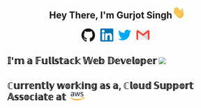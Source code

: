 <h2 align="center">
   Hey There, I'm Gurjot Singh<img src="https://raw.githubusercontent.com/gurjotsingh4398/gurjotsingh4398/master/Assets/Hi.gif" width="30">
</h2>
<p align='center'>
    <a href="https://github.com/gurjotsingh4398"><img height="30" src="https://raw.githubusercontent.com/gurjotsingh4398/gurjotsingh4398/master/Assets/github.svg"></a>&nbsp;&nbsp;
    <a href="https://in.linkedin.com/in/gurjotsingh4398"><img height="30" src="https://raw.githubusercontent.com/gurjotsingh4398/gurjotsingh4398/master/Assets/linkedin.svg"></a>&nbsp;&nbsp;
    <a href="https://twitter.com/gurjotsingh4398"><img height="30" src="https://raw.githubusercontent.com/gurjotsingh4398/gurjotsingh4398/master/Assets/twitter.svg"></a>&nbsp;&nbsp;
    <a href="mailto:gurjotsingh4398@gmail.com"><img height="30" src="https://raw.githubusercontent.com/gurjotsingh4398/gurjotsingh4398/master/Assets/gmail.svg"></a>&nbsp;&nbsp;
</p>

<h2>𝕀'𝕞 𝕒 𝔽𝕦𝕝𝕝𝕤𝕥𝕒𝕔𝕜 𝕎𝕖𝕓 𝔻𝕖𝕧𝕖𝕝𝕠𝕡𝕖𝕣 <img src="https://media.giphy.com/media/WUlplcMpOCEmTGBtBW/giphy.gif" width="30"></h2>

<h2>ℂ𝕦𝕣𝕣𝕖𝕟𝕥𝕝𝕪 𝕨𝕠𝕣𝕜𝕚𝕟𝕘 𝕒𝕤 𝕒, ℂ𝕝𝕠𝕦𝕕 𝕊𝕦𝕡𝕡𝕠𝕣𝕥 𝔸𝕤𝕤𝕠𝕔𝕚𝕒𝕥𝕖 𝕒𝕥 &nbsp;<img src="https://raw.githubusercontent.com/gurjotsingh4398/gurjotsingh4398/master/Assets/aws.svg" width="32" ></h2>
<!--

Here are some ideas to get you started:

- 🔭 I’m currently working on ...
- 🌱 I’m currently learning ...
- 👯 I’m looking to collaborate on ...
- 🤔 I’m looking for help with ...
- 💬 Ask me about ...
- 📫 How to reach me: ...
- 😄 Pronouns: ...
- ⚡ Fun fact: ...
  -->
